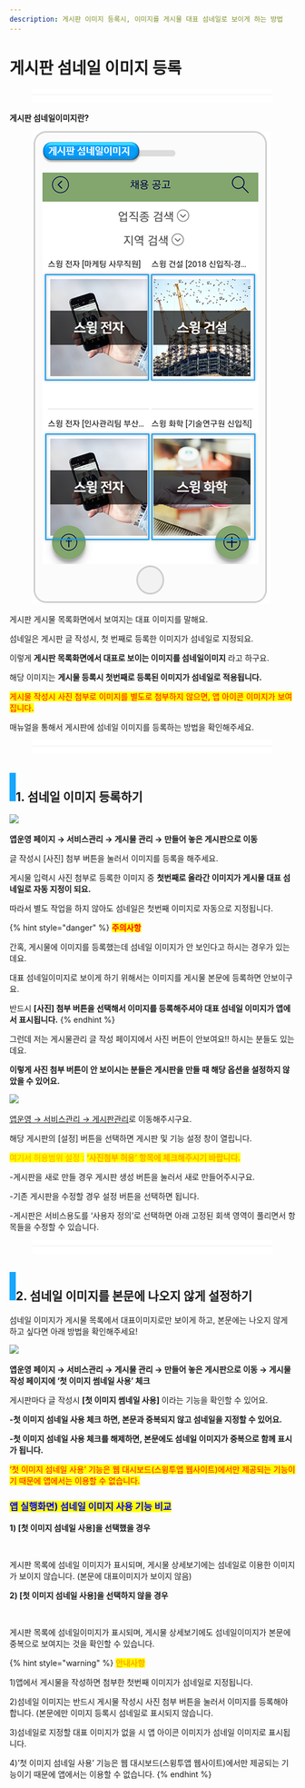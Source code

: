 ```yaml
---
description: 게시판 이미지 등록시, 이미지를 게시물 대표 섬네일로 보이게 하는 방법
---
```


# 게시판 섬네일 이미지 등록

<figure><img src="../../../.gitbook/assets/구분선 (4) (1).PNG" alt=""><figcaption></figcaption></figure>

**게시판 섬네일이미지란?**

<div align="left">

<figure><img src="../../../.gitbook/assets/게시판섬네일이미지.png" alt=""><figcaption></figcaption></figure>

</div>

게시판 게시물 목록화면에서 보여지는 대표 이미지를 말해요.

섬네일은 게시판 글 작성시,  첫 번째로 등록한 이미지가 섬네일로 지정되요.

이렇게 **게시판 목록화면에서 대표로 보이는 이미지를 섬네일이미지** 라고 하구요.

해당 이미지는 **게시물 등록시 첫번째로 등록된 이미지가 섬네일로 적용됩니다.**

<mark style="color:red;">게시물 작성시 사진 첨부로 이미지를 별도로 첨부하지 않으면, 앱 아이콘 이미지가 보여집니다.</mark>

매뉴얼을 통해서 게시판에 섬네일 이미지를 등록하는 방법을 확인해주세요.

<figure><img src="../../../.gitbook/assets/구분선 (4) (1).PNG" alt=""><figcaption></figcaption></figure>

## &#x20;![](<../../../.gitbook/assets/image (2) (1).png>)1. 섬네일 이미지 등록하기

![](https://wp.swing2app.co.kr/wp-content/uploads/2018/09/%EC%84%AC%EB%84%A4%EC%9D%BC2\_20.06.png)

**앱운영 페이지 → 서비스관리 → 게시물 관리 → 만들어 놓은 게시판으로 이동**

글 작성시 \[사진] 첨부 버튼을 눌러서 이미지를 등록을 해주세요.

게시물 입력시 사진 첨부로 등록한 이미지 중 **첫번째로 올라간 이미지가 게시물 대표 섬네일로 자동 지정이 되요.**

따라서 별도 작업을 하지 않아도 섬네일은 첫번째 이미지로 자동으로 지정됩니다.

{% hint style="danger" %}
<mark style="color:red;">**주의사항**</mark>

간혹, 게시물에 이미지를 등록했는데 섬네일 이미지가 안 보인다고 하시는 경우가 있는데요.

대표 섬네일이미지로 보이게 하기 위해서는 이미지를 게시물 본문에 등록하면 안보이구요.

반드시 **\[사진] 첨부 버튼을 선택해서 이미지를 등록해주셔야 대표 섬네일 이미지가 앱에서 표시됩니다.**&#x20;
{% endhint %}



그런데 저는 게시물관리 글 작성 페이지에서 사진 버튼이 안보여요!! 하시는 분들도 있는데요.&#x20;

**이렇게 사진 첨부 버튼이 안 보이시는 분들은 게시판을 만들 때 해당 옵션을 설정하지 않았을 수 있어요.**

![](https://wp.swing2app.co.kr/wp-content/uploads/2018/09/%EC%84%AC%EB%84%A4%EC%9D%BC3\_20.06.png)

[앱운영 →  서비스관리 → 게시판관리](http://www.swing2app.co.kr/view/board\_edit)로 이동해주시구요.

해당 게시판의 \[설정] 버튼을 선택하면 게시판 및 기능 설정 창이 열립니다.

<mark style="color:orange;">여기서 허용범위 설정 :</mark>  <mark style="color:orange;"></mark><mark style="color:orange;">**‘사진첨부 허용’ 항목에 체크해주시기 바랍니다.**</mark>



\-게시판을 새로 만들 경우 게시판 생성 버튼을 눌러서 새로 만들어주시구요.

\-기존 게시판을 수정할 경우 설정 버튼을 선택하면 됩니다.

\-게시판은 서비스용도를 ‘사용자 정의’로 선택하면 아래 고정된 회색 영역이 풀리면서 항목들을 수정할 수 있습니다.&#x20;

<figure><img src="../../../.gitbook/assets/구분선 (4) (1).PNG" alt=""><figcaption></figcaption></figure>

## &#x20;![](<../../../.gitbook/assets/image (2) (1).png>)2. 섬네일 이미지를 본문에 나오지 않게 설정하기

섬네일 이미지가 게시물 목록에서 대표이미지로만 보이게 하고, 본문에는 나오지 않게 하고 싶다면 아래 방법을 확인해주세요!

![](https://wp.swing2app.co.kr/wp-content/uploads/2018/09/%EC%84%AC%EB%84%A4%EC%9D%BC\_20.06.png)

**앱운영 페이지 → 서비스관리 → 게시물 관리 → 만들어 놓은 게시판으로 이동 → 게시물 작성 페이지에 ‘첫 이미지 썸네일 사용’ 체크**

게시판마다 글 작성시 **\[첫 이미지 썸네일 사용]** 이라는 기능을 확인할 수 있어요.

**-첫 이미지 섬네일 사용 체크 하면, 본문과 중복되지 않고 섬네일을 지정할 수 있어요.**

**-첫 이미지 섬네일 사용 체크를 해제하면, 본문에도 섬네일 이미지가 중복으로 함께 표시가 됩니다.**&#x20;

<mark style="color:red;">‘첫 이미지 섬네일 사용’ 기능은 웹 대시보드(스윙투앱 웹사이트)에서만 제공되는 기능이기 때문에 앱에서는 이용할 수 없습니다.</mark>



### <mark style="color:blue;">**앱 실행화면) 섬네일 이미지 사용 기능 비교**</mark>

**1) \[첫 이미지 섬네일 사용]을 선택했을 경우**

<div align="left">

<img src="https://s3.ap-northeast-2.amazonaws.com/swing2bucket/resource/image/help/6d2895ec8bfe177d32fad1756161cba3.png" alt="">

</div>

게시판 목록에 섬네일 이미지가 표시되며, 게시물 상세보기에는 섬네일로 이용한 이미지가 보이지 않습니다.  (본문에 대표이미지가 보이지 않음)



**2) \[첫 이미지 섬네일 사용]을 선택하지 않을 경우**&#x20;

<div align="left">

<img src="https://s3.ap-northeast-2.amazonaws.com/swing2bucket/resource/image/help/7f557a5bde674fee4d703e6756d01629.png" alt="">

</div>

게시판 목록에 섬네일이미지가 표시되며, 게시물 상세보기에도 섬네일이미지가 본문에 중복으로 보여지는 것을 확인할 수 있습니다.

{% hint style="warning" %}
<mark style="color:orange;">**안내사항**</mark>

1\)앱에서 게시물을 작성하면 첨부한 첫번째 이미지가 섬네일로 지정됩니다.

2\)섬네일 이미지는 반드시 게시물 작성시 사진 첨부 버튼을 눌러서 이미지를 등록해야 합니다. (본문에만 이미지 등록시 섬네일로 표시되지 않습니다.

3\)섬네일로 지정할 대표 이미지가 없을 시 앱 아이콘 이미지가 섬네일 이미지로 표시됩니다.

4\)’첫 이미지 섬네일 사용’ 기능은 웹 대시보드(스윙투앱 웹사이트)에서만 제공되는 기능이기 때문에 앱에서는 이용할 수 없습니다.
{% endhint %}
